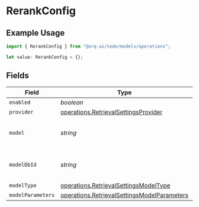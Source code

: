 # RerankConfig

## Example Usage

```typescript
import { RerankConfig } from "@orq-ai/node/models/operations";

let value: RerankConfig = {};
```

## Fields

| Field                                                                                                      | Type                                                                                                       | Required                                                                                                   | Description                                                                                                |
| ---------------------------------------------------------------------------------------------------------- | ---------------------------------------------------------------------------------------------------------- | ---------------------------------------------------------------------------------------------------------- | ---------------------------------------------------------------------------------------------------------- |
| `enabled`                                                                                                  | *boolean*                                                                                                  | :heavy_minus_sign:                                                                                         | N/A                                                                                                        |
| `provider`                                                                                                 | [operations.RetrievalSettingsProvider](../../models/operations/retrievalsettingsprovider.md)               | :heavy_minus_sign:                                                                                         | N/A                                                                                                        |
| `model`                                                                                                    | *string*                                                                                                   | :heavy_minus_sign:                                                                                         | The name of the model to use                                                                               |
| `modelDbId`                                                                                                | *string*                                                                                                   | :heavy_minus_sign:                                                                                         | The ID of the model in the database                                                                        |
| `modelType`                                                                                                | [operations.RetrievalSettingsModelType](../../models/operations/retrievalsettingsmodeltype.md)             | :heavy_minus_sign:                                                                                         | N/A                                                                                                        |
| `modelParameters`                                                                                          | [operations.RetrievalSettingsModelParameters](../../models/operations/retrievalsettingsmodelparameters.md) | :heavy_minus_sign:                                                                                         | N/A                                                                                                        |